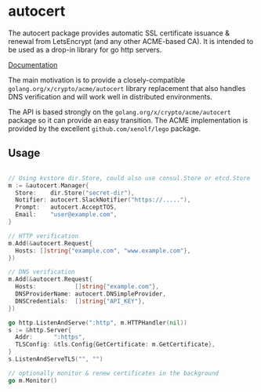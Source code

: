 # autocert
The autocert package provides automatic SSL certificate issuance & renewal from
LetsEncrypt (and any other ACME-based CA). It is intended to be used as a
drop-in library for go http servers.

[Documentation](https://godoc.org/github.com/moomerman/go-lib/autocert)

The main motivation is to provide a closely-compatible `golang.org/x/crypto/acme/autocert`
library replacement that also handles DNS verification and will work well in
distributed environments.

The API is based strongly on the `golang.org/x/crypto/acme/autocert` package
so it can provide an easy transition.  The ACME implementation is provided
by the excellent `github.com/xenolf/lego` package.

## Usage

```go

// Using kvstore dir.Store, could also use consul.Store or etcd.Store
m := &autocert.Manager{
  Store:    dir.Store("secret-dir"),
  Notifier: autocert.SlackNotifier("https://....."),
  Prompt:   autocert.AcceptTOS,
  Email:    "user@example.com",
}

// HTTP verification
m.Add(&autocert.Request{
  Hosts: []string{"example.com", "www.example.com"},
})

// DNS verification
m.Add(&autocert.Request{
  Hosts:           []string{"example.com"},
  DNSProviderName: autocert.DNSimpleProvider,
  DNSCredentials:  []string{"API_KEY"},
})

go http.ListenAndServe(":http", m.HTTPHandler(nil))
s := &http.Server{
  Addr:      ":https",
  TLSConfig: &tls.Config{GetCertificate: m.GetCertificate},
}
s.ListenAndServeTLS("", "")

// optionally monitor & renew certificates in the background
go m.Monitor()
```

